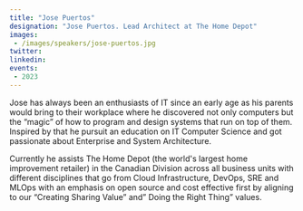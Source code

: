```yaml
---
title: "Jose Puertos"
designation: "Jose Puertos. Lead Architect at The Home Depot"
images:
 - /images/speakers/jose-puertos.jpg
twitter: 
linkedin: 
events:
 - 2023
---
```


Jose has always been an enthusiasts of IT  since an early age  as his parents would bring to  their workplace where he discovered not only computers but the “magic” of how to program and design systems that run on top of them.  Inspired by that he pursuit an education on IT Computer Science and got passionate about Enterprise and System Architecture. 

Currently he assists The Home Depot (the world's largest home improvement retailer) in the Canadian Division across all business units with different disciplines that go from Cloud Infrastructure, DevOps, SRE and MLOps with an emphasis on open source and cost effective first by aligning to our “Creating Sharing Value” and” Doing the Right Thing” values.